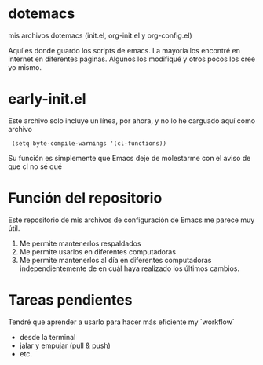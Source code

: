 # dotemacs
mis archivos dotemacs (init.el, org-init.el y org-config.el)

Aquí es donde guardo los scripts de emacs. 
La mayoría los encontré en internet en diferentes páginas. 
Algunos los modifiqué y otros pocos los cree yo mismo.

# early-init.el

Este archivo solo incluye un línea, por ahora, y no lo he carguado aquí como archivo

     (setq byte-compile-warnings '(cl-functions))

Su función es simplemente que Emacs deje de molestarme con el aviso de que cl no sé qué

# Función del repositorio

Este repositorio de mis archivos de configuración de Emacs me parece muy útil.

1. Me permite mantenerlos respaldados
2. Me permite usarlos en diferentes computadoras
3. Me permite mantenerlos al día en diferentes computadoras independientemente de en cuál haya realizado los últimos cambios.

# Tareas pendientes

Tendré que aprender a usarlo para hacer más eficiente my ´workflow´
- desde la terminal
- jalar y empujar (pull & push)
- etc.
